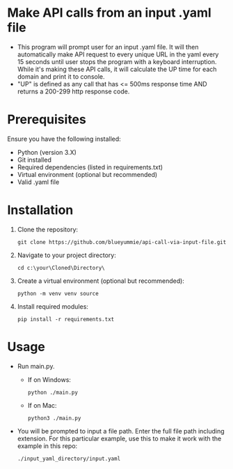 # Make API calls from an input .yaml file
- This program will prompt user for an input .yaml file.  It will then automatically make API request to every unique URL in the yaml every 15 seconds until user stops the program with a keyboard interruption. While it's making these API calls, it will calculate the UP time for each domain and print it to console.
- "UP" is defined as any call that has <= 500ms response time AND returns a 200-299 http response code.

# Prerequisites
Ensure you have the following installed:
- Python (version 3.X)
- Git installed
- Required dependencies (listed in requirements.txt)
- Virtual environment (optional but recommended)
- Valid .yaml file

# Installation
1. Clone the repository:
   
   ```git clone https://github.com/blueyummie/api-call-via-input-file.git```
2. Navigate to your project directory:

   ```cd c:\your\Cloned\Directory\```

3. Create a virtual environment (optional but recommended):

   ```python -m venv venv source```
   
4. Install required modules:

   ```pip install -r requirements.txt```

# Usage
- Run main.py.
   - If on Windows:

      ```python ./main.py```

   - If on Mac:

      ```python3 ./main.py```

- You will be prompted to input a file path. Enter the full file path including extension. For this particular example, use this to make it work with the example in this repo:

   ```./input_yaml_directory/input.yaml```
